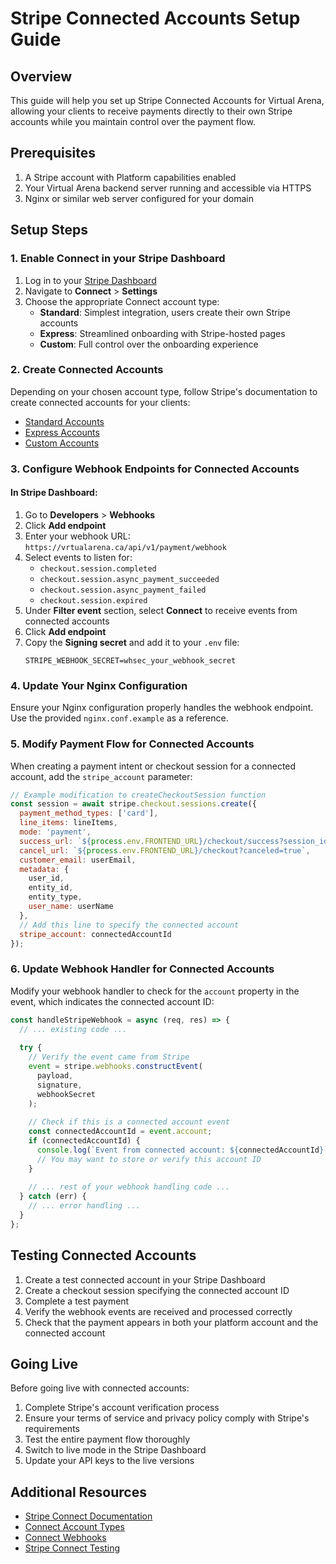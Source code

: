 # Stripe Connected Accounts Setup Guide

## Overview

This guide will help you set up Stripe Connected Accounts for Virtual Arena, allowing your clients to receive payments directly to their own Stripe accounts while you maintain control over the payment flow.

## Prerequisites

1. A Stripe account with Platform capabilities enabled
2. Your Virtual Arena backend server running and accessible via HTTPS
3. Nginx or similar web server configured for your domain

## Setup Steps

### 1. Enable Connect in your Stripe Dashboard

1. Log in to your [Stripe Dashboard](https://dashboard.stripe.com)
2. Navigate to **Connect** > **Settings**
3. Choose the appropriate Connect account type:
   - **Standard**: Simplest integration, users create their own Stripe accounts
   - **Express**: Streamlined onboarding with Stripe-hosted pages
   - **Custom**: Full control over the onboarding experience

### 2. Create Connected Accounts

Depending on your chosen account type, follow Stripe's documentation to create connected accounts for your clients:

- [Standard Accounts](https://stripe.com/docs/connect/standard-accounts)
- [Express Accounts](https://stripe.com/docs/connect/express-accounts)
- [Custom Accounts](https://stripe.com/docs/connect/custom-accounts)

### 3. Configure Webhook Endpoints for Connected Accounts

#### In Stripe Dashboard:

1. Go to **Developers** > **Webhooks**
2. Click **Add endpoint**
3. Enter your webhook URL: `https://vrtualarena.ca/api/v1/payment/webhook`
4. Select events to listen for:
   - `checkout.session.completed`
   - `checkout.session.async_payment_succeeded`
   - `checkout.session.async_payment_failed`
   - `checkout.session.expired`
5. Under **Filter event** section, select **Connect** to receive events from connected accounts
6. Click **Add endpoint**
7. Copy the **Signing secret** and add it to your `.env` file:
   ```
   STRIPE_WEBHOOK_SECRET=whsec_your_webhook_secret
   ```

### 4. Update Your Nginx Configuration

Ensure your Nginx configuration properly handles the webhook endpoint. Use the provided `nginx.conf.example` as a reference.

### 5. Modify Payment Flow for Connected Accounts

When creating a payment intent or checkout session for a connected account, add the `stripe_account` parameter:

```javascript
// Example modification to createCheckoutSession function
const session = await stripe.checkout.sessions.create({
  payment_method_types: ['card'],
  line_items: lineItems,
  mode: 'payment',
  success_url: `${process.env.FRONTEND_URL}/checkout/success?session_id={CHECKOUT_SESSION_ID}`,
  cancel_url: `${process.env.FRONTEND_URL}/checkout?canceled=true`,
  customer_email: userEmail,
  metadata: {
    user_id,
    entity_id,
    entity_type,
    user_name: userName
  },
  // Add this line to specify the connected account
  stripe_account: connectedAccountId
});
```

### 6. Update Webhook Handler for Connected Accounts

Modify your webhook handler to check for the `account` property in the event, which indicates the connected account ID:

```javascript
const handleStripeWebhook = async (req, res) => {
  // ... existing code ...
  
  try {
    // Verify the event came from Stripe
    event = stripe.webhooks.constructEvent(
      payload,
      signature,
      webhookSecret
    );
    
    // Check if this is a connected account event
    const connectedAccountId = event.account;
    if (connectedAccountId) {
      console.log(`Event from connected account: ${connectedAccountId}`);
      // You may want to store or verify this account ID
    }
    
    // ... rest of your webhook handling code ...
  } catch (err) {
    // ... error handling ...
  }
};
```

## Testing Connected Accounts

1. Create a test connected account in your Stripe Dashboard
2. Create a checkout session specifying the connected account ID
3. Complete a test payment
4. Verify the webhook events are received and processed correctly
5. Check that the payment appears in both your platform account and the connected account

## Going Live

Before going live with connected accounts:

1. Complete Stripe's account verification process
2. Ensure your terms of service and privacy policy comply with Stripe's requirements
3. Test the entire payment flow thoroughly
4. Switch to live mode in the Stripe Dashboard
5. Update your API keys to the live versions

## Additional Resources

- [Stripe Connect Documentation](https://stripe.com/docs/connect)
- [Connect Account Types](https://stripe.com/docs/connect/accounts)
- [Connect Webhooks](https://stripe.com/docs/connect/webhooks)
- [Stripe Connect Testing](https://stripe.com/docs/connect/testing)